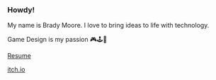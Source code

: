 ### Howdy!

My name is Brady Moore. I love to bring ideas to life with technology.

Game Design is my passion 🎮🕹🎲

[Resume](https://github.com/kittynugget/kittynugget/raw/main/Resume.pdf)

[itch.io](https://kittynugget.itch.io/)

<!--
**kittynugget/kittynugget** is a ✨ _special_ ✨ repository because its `README.md` (this file) appears on your GitHub profile.

Here are some ideas to get you started:

- 🔭 I’m currently working on ...
- 🌱 I’m currently learning ...
- 👯 I’m looking to collaborate on ...
- 🤔 I’m looking for help with ...
- 💬 Ask me about ...
- 📫 How to reach me: ...
- 😄 Pronouns: ...
- ⚡ Fun fact: ...
-->
